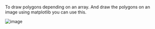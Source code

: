 To draw polygons depending on an array. And draw the polygons on an image using matplotlib you can use this.

![image](https://user-images.githubusercontent.com/42489236/141278032-704c5cb4-d100-4d5f-bc8a-a34647473b83.png)

